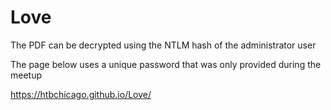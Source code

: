 # Love

The PDF can be decrypted using the NTLM hash of the administrator user

The page below uses a unique password that was only provided during the meetup

https://htbchicago.github.io/Love/

